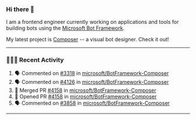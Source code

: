 ### Hi there 👋

I am a frontend engineer currently working on applications and tools for building bots using the [Microsoft Bot Framework](https://dev.botframework.com/).

My latest project is [Composer](https://github.com/microsoft/BotFramework-Composer) -- a visual bot designer. Check it out!

---

### 👨🏻‍💻 Recent Activity

<!--START_SECTION:activity-->
1. 🗣 Commented on [#3318](https://github.com//microsoft/BotFramework-Composer/issues/3318) in [microsoft/BotFramework-Composer](https://github.com//microsoft/BotFramework-Composer)
2. 🗣 Commented on [#4126](https://github.com//microsoft/BotFramework-Composer/issues/4126) in [microsoft/BotFramework-Composer](https://github.com//microsoft/BotFramework-Composer)
3. 🎉 Merged PR [#4158](https://github.com//microsoft/BotFramework-Composer/pull/4158) in [microsoft/BotFramework-Composer](https://github.com//microsoft/BotFramework-Composer)
4. 💪 Opened PR [#4158](https://github.com//microsoft/BotFramework-Composer/pull/4158) in [microsoft/BotFramework-Composer](https://github.com//microsoft/BotFramework-Composer)
5. 🗣 Commented on [#3858](https://github.com//microsoft/BotFramework-Composer/issues/3858) in [microsoft/BotFramework-Composer](https://github.com//microsoft/BotFramework-Composer)
<!--END_SECTION:activity-->

---

<!--
**a-b-r-o-w-n/a-b-r-o-w-n** is a ✨ _special_ ✨ repository because its `README.md` (this file) appears on your GitHub profile.

Here are some ideas to get you started:

- 🔭 I’m currently working on ...
- 🌱 I’m currently learning ...
- 👯 I’m looking to collaborate on ...
- 🤔 I’m looking for help with ...
- 💬 Ask me about ...
- 📫 How to reach me: ...
- 😄 Pronouns: ...
- ⚡ Fun fact: ...
-->
